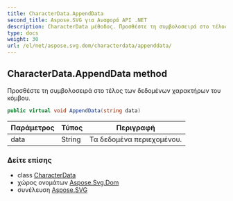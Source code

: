 ```yaml
---
title: CharacterData.AppendData
second_title: Aspose.SVG για Αναφορά API .NET
description: CharacterData μέθοδος. Προσθέστε τη συμβολοσειρά στο τέλος των δεδομένων χαρακτήρων του κόμβου.
type: docs
weight: 30
url: /el/net/aspose.svg.dom/characterdata/appenddata/
---
```

## CharacterData.AppendData method

Προσθέστε τη συμβολοσειρά στο τέλος των δεδομένων χαρακτήρων του κόμβου.

```csharp
public virtual void AppendData(string data)
```

| Παράμετρος | Τύπος | Περιγραφή |
| --- | --- | --- |
| data | String | Τα δεδομένα περιεχομένου. |

### Δείτε επίσης

* class [CharacterData](../)
* χώρος ονομάτων [Aspose.Svg.Dom](../../characterdata/)
* συνέλευση [Aspose.SVG](../../../)


